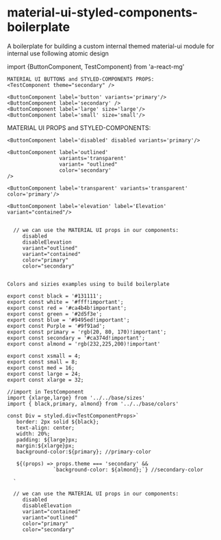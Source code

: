 # material-ui-styled-components-boilerplate
A boilerplate for building a custom internal themed material-ui module for internal use following atomic design


   import {ButtonComponent, TestComponent} from 'a-react-mg'
    
    MATERIAL UI BUTTONS and STYLED-COMPONENTS PROPS:
    <TestComponent theme="secondary" />

    <ButtonComponent label='button' variants='primary'/>
    <ButtonComponent label='secondary' />
    <ButtonComponent label='large' size='large'/>
    <ButtonComponent label='small' size='small'/>

   MATERIAL UI PROPS and STYLED-COMPONENTS:

    <ButtonComponent label='disabled' disabled variants='primary'/>

    <ButtonComponent label='outlined'
                     variants='transparent' 
                     variant= "outlined" 
                     color='secondary' 
    />

    <ButtonComponent label='transparent' variants='transparent' color='primary'/>

    <ButtonComponent label='elevation' label='Elevation' variant="contained"/>
    

      // we can use the MATERIAL UI props in our components:
         disabled
         disableElevation
         variant="outlined"
         variant="contained"
         color="primary"  
         color="secondary"


    Colors and sizies examples using to build boilerplate

    export const black = '#131111';
    export const white = '#fff!important';
    export const red = '#ca4b4b!important';
    export const green = '#2d5f3e';
    export const blue = '#9495ed!important';
    export const Purple = '#9f91ad';
    export const primary = 'rgb(20, 80, 170)!important';
    export const secondary = '#ca374d!important';
    export const almond = 'rgb(232,225,200)!important'

    export const xsmall = 4;
    export const small = 8;
    export const med = 16;
    export const large = 24;
    export const xlarge = 32;  

    //import in TestComponent
    import {xlarge,large} from '../../base/sizes'
    import { black,primary, almond} from '../../base/colors'

    const Div = styled.div<TestComponentProps>`
       border: 2px solid ${black};
       text-align: center;
       width: 20%;
       padding: ${large}px;
       margin:${xlarge}px;
       background-color:${primary}; //primary-color

       ${(props) => props.theme === 'secondary' && 
                   `background-color: ${almond};`} //secondary-color

      `

      // we can use the MATERIAL UI props in our components:
         disabled
         disableElevation
         variant="contained"
         variant="outlined"
         color="primary"  
         color="secondary"




 